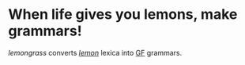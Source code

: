 # When life gives you lemons, make grammars!

_lemongrass_ converts [_lemon_](http://lemon-model.net) lexica into [GF](http://www.grammaticalframework.org) grammars.

